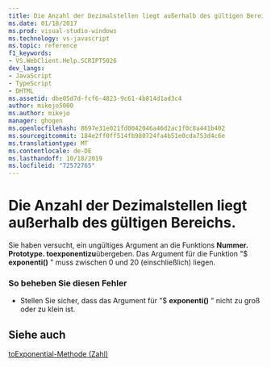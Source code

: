 ```yaml
---
title: Die Anzahl der Dezimalstellen liegt außerhalb des gültigen Bereichs. Microsoft-Dokumentation
ms.date: 01/18/2017
ms.prod: visual-studio-windows
ms.technology: vs-javascript
ms.topic: reference
f1_keywords:
- VS.WebClient.Help.SCRIPT5026
dev_langs:
- JavaScript
- TypeScript
- DHTML
ms.assetid: dbe05d7d-fcf6-4823-9c61-4b814d1ad3c4
author: mikejo5000
ms.author: mikejo
manager: ghogen
ms.openlocfilehash: 8697e31e021fd0042046a46d2ac1f0c8a441b402
ms.sourcegitcommit: 184e2ff0ff514fb980724fa4b51e0cda753d4c6e
ms.translationtype: MT
ms.contentlocale: de-DE
ms.lasthandoff: 10/18/2019
ms.locfileid: "72572765"
---
```

# <a name="the-number-of-fractional-digits-is-out-of-range"></a>Die Anzahl der Dezimalstellen liegt außerhalb des gültigen Bereichs.
Sie haben versucht, ein ungültiges Argument an die Funktions **Nummer. Prototype. toexponentizu**übergeben. Das Argument für die Funktion "$ **exponenti()** " muss zwischen 0 und 20 (einschließlich) liegen.  
  
### <a name="to-correct-this-error"></a>So beheben Sie diesen Fehler  
  
- Stellen Sie sicher, dass das Argument für "$ **exponenti()** " nicht zu groß oder zu klein ist.  
  
## <a name="see-also"></a>Siehe auch  
 [toExponential-Methode (Zahl)](../../javascript/reference/toexponential-method-number-javascript.md)
